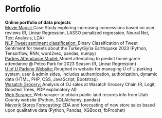 # Portfolio
<b>Online portfolio of data projects</b>
</br>
<a href=https://github.com/WestlakeData/Portfolio/tree/main/MovieMagic>Movie Magic: </a>Case Study exploring increasing concessions based on user reviews (R, Linear Regression, LASSO penalized regression, Neural Net, Text Analysis, LDA)</br>
<a href=https://github.com/WestlakeData/Portfolio/tree/main/NLP%20Tweet%20Sentiment%20Classification>NLP Tweet sentiment classification: </a> Binary Classification of Tweet Sentiment for tweets about the Turkey/Syria Earthquake 2023 (Python, Tensorflow, RNN, word2vec, pandas, numpy)</br>
<a href=https://github.com/WestlakeData/Portfolio/tree/main/Padres%20Attendance%20Model>Padres Attendance Model: </a> Model attempting to predict home game attendance @ Petco Park for 2023 Season (R, Linear Regression)</br>
<a href=https://github.com/WestlakeData/Portfolio/tree/main/Padres%20Attendance%20Model>U of U Parking Website: </a> Roughed in website for managing U of U parking system, user & admin sides, includes authentication, authorization, dynamic data (HTML, PHP, CSS, JavaScript, Bootstrap)</br>
<a href=https://github.com/WestlakeData/Portfolio/tree/main/WasatchGrocery>Wasatch Grocery: </a> Analysis of OJ sales at Wasatch Grocery Chain (R, Logit, Boosted Trees, PDP explanatory AI)</br>
<a href=https://github.com/WestlakeData/Portfolio/tree/main/python%20web%20scraper>Web Scraper: </a> Web scraper to obtain public land records info from Utah County website (Python, SQLAlchemy, pandas)</br>
<a href=https://github.com/WestlakeData/Portfolio/tree/main/Maverik%20Forecasting>Maverik Stores Forecasting: </a>  EDA and forecasting of new store sales based upon qualitative data (Python, Pandas, XGBoost, fbProphet)</br>

